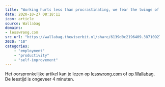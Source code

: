 ```yaml
---
title: "Working hurts less than procrastinating, we fear the twinge of starting - LessWrong"
date: 2020-10-27 08:18:11
icon: article
source: Wallabag
domains:
- lesswrong.com
src_url: "https://wallabag.thewiserbit.nl/share/6139d0c2196409.38710927"
2020: "10"
categories:
    - "employment"
    - "productivity"
    - "self-improvement"
---
```

Het oorspronkelijke artikel kan je lezen op [lesswrong.com](https://www.lesswrong.com/posts/9o3QBg2xJXcRCxGjS/working-hurts-less-than-procrastinating-we-fear-the-twinge) of [op Wallabag](https://wallabag.thewiserbit.nl/share/6139d0c2196409.38710927). De leestijd is ongeveer 4 minuten.